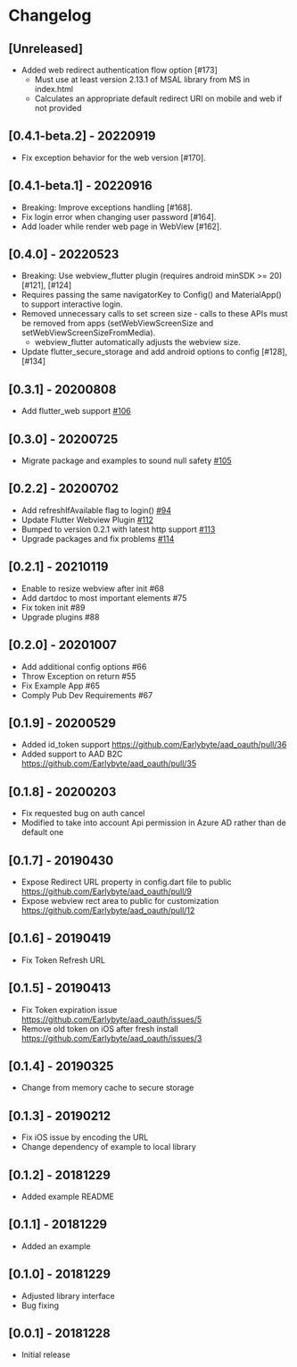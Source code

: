 # Changelog

## [Unreleased]
- Added web redirect authentication flow option [#173]
  - Must use at least version 2.13.1 of MSAL library from MS in index.html
  - Calculates an appropriate default redirect URI on mobile and web if not provided

## [0.4.1-beta.2] - 20220919

- Fix exception behavior for the web version [#170].

## [0.4.1-beta.1] - 20220916

- Breaking: Improve exceptions handling [#168].
- Fix login error when changing user password [#164].
- Add loader while render web page in WebView [#162].

## [0.4.0] - 20220523

- Breaking: Use webview_flutter plugin (requires android minSDK >= 20) [#121], [#124]
- Requires passing the same navigatorKey to Config() and MaterialApp() to support
  interactive login.
- Removed unnecessary calls to set screen size - calls to these APIs must be
  removed from apps (setWebViewScreenSize and setWebViewScreenSizeFromMedia).
  - webview_flutter automatically adjusts the webview size.
- Update flutter_secure_storage and add android options to config [#128], [#134]

## [0.3.1] - 20200808

- Add flutter_web support [#106](https://github.com/Earlybyte/aad_oauth/pull/106)

## [0.3.0] - 20200725

- Migrate package and examples to sound null safety [#105](https://github.com/Earlybyte/aad_oauth/pull/105)

## [0.2.2] - 20200702

- Add refreshIfAvailable flag to login() [#94](https://github.com/Earlybyte/aad_oauth/pull/94)
- Update Flutter Webview Plugin [#112](https://github.com/Earlybyte/aad_oauth/pull/112)
- Bumped to version 0.2.1 with latest http support [#113](https://github.com/Earlybyte/aad_oauth/pull/113)
- Upgrade packages and fix problems [#114](https://github.com/Earlybyte/aad_oauth/pull/114)

## [0.2.1] - 20210119

- Enable to resize webview after init #68
- Add dartdoc to most important elements #75
- Fix token init #89
- Upgrade plugins #88

## [0.2.0] - 20201007

- Add additional config options #66
- Throw Exception on return #55
- Fix Example App #65
- Comply Pub Dev Requirements #67

## [0.1.9] - 20200529

- Added id_token support https://github.com/Earlybyte/aad_oauth/pull/36
- Added support to AAD B2C https://github.com/Earlybyte/aad_oauth/pull/35

## [0.1.8] - 20200203

- Fix requested bug on auth cancel
- Modified to take into account Api permission in Azure AD rather than de default one

## [0.1.7] - 20190430

- Expose Redirect URL property in config.dart file to public https://github.com/Earlybyte/aad_oauth/pull/9
- Expose webview rect area to public for customization https://github.com/Earlybyte/aad_oauth/pull/12

## [0.1.6] - 20190419

- Fix Token Refresh URL

## [0.1.5] - 20190413

- Fix Token expiration issue https://github.com/Earlybyte/aad_oauth/issues/5
- Remove old token on iOS after fresh install https://github.com/Earlybyte/aad_oauth/issues/3

## [0.1.4] - 20190325

- Change from memory cache to secure storage

## [0.1.3] - 20190212

- Fix iOS issue by encoding the URL
- Change dependency of example to local library

## [0.1.2] - 20181229

- Added example README

## [0.1.1] - 20181229

- Added an example

## [0.1.0] - 20181229

- Adjusted library interface
- Bug fixing

## [0.0.1] - 20181228

- Initial release
